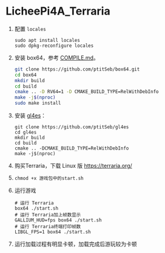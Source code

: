 # LicheePi4A_Terraria

1. 配置 `locales`

   ```
   sudo apt install locales
   sudo dpkg-reconfigure locales
   ```

2. 安装 box64，参考 [COMPILE.md](https://github.com/ptitSeb/box64/blob/main/docs/COMPILE.md#for-risc-v)。

   ```bash
   git clone https://github.com/ptitSeb/box64.git
   cd box64
   mkdir build
   cd build
   cmake .. -D RV64=1 -D CMAKE_BUILD_TYPE=RelWithDebInfo
   make -j$(nproc)
   sudo make install
   ```

3. 安装 [gl4es](https://github.com/ptitSeb/gl4es)：

   ```
   git clone https://github.com/ptitSeb/gl4es
   cd gl4es
   mkdir build
   cd build 
   cmake .. -DCMAKE_BUILD_TYPE=RelWithDebInfo
   make -j$(nproc)
   ```

4. 购买Terraria，下载 Linux 版 https://terraria.org/

5. `chmod +x 游戏包中的start.sh`

6. 运行游戏
   ```
   # 运行 Terraria
   box64 ./start.sh
   # 运行 Terraria加上帧数显示
   GALLIUM_HUD=fps box64 ./start.sh
   # 运行 Terraria终端打印帧数
   LIBGL_FPS=1 box64 ./start.sh
   ```

7. 运行加载过程有明显卡顿，加载完成后游玩较为卡顿
